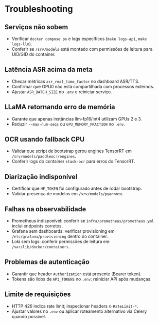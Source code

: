 # Troubleshooting

## Serviços não sobem
- Verificar `docker compose ps` e logs específicos (`make logs-api`, `make logs-llm`).
- Conferir se `/srv/models` está montado com permissões de leitura para UID/GID do container.

## Latência ASR acima da meta
- Checar métricas `asr_real_time_factor` no dashboard ASR/TTS.
- Confirmar que GPU0 não está compartilhada com processos externos.
- Ajustar `ASR_BATCH_SIZE` no `.env` e reiniciar serviço.

## LLaMA retornando erro de memória
- Garante que apenas instâncias llm-fp16/int4 utilizam GPUs 2 e 3.
- Reduzir `--max-num-seqs` ou `GPU_MEMORY_FRACTION` no `.env`.

## OCR usando fallback CPU
- Validar que script de bootstrap gerou engines TensorRT em `/srv/models/paddleocr/engines`.
- Conferir logs do container `stack-ocr` para erros do TensorRT.

## Diarização indisponível
- Certificar que `HF_TOKEN` foi configurado antes de rodar bootstrap.
- Validar presença de modelos em `/srv/models/pyannote`.

## Falhas na observabilidade
- Prometheus indisponível: conferir se `infra/prometheus/prometheus.yml` inclui endpoints corretos.
- Grafana sem dashboards: verificar provisioning em `/etc/grafana/provisioning` dentro do container.
- Loki sem logs: conferir permissões de leitura em `/var/lib/docker/containers`.

## Problemas de autenticação
- Garantir que header `Authorization` está presente (Bearer token).
- Tokens são lidos de `API_TOKENS` no `.env`; reiniciar API após mudanças.

## Limite de requisições
- HTTP 429 indica rate limit; inspecionar headers `X-RateLimit-*`.
- Ajustar valores no `.env` ou aplicar roteamento alternativo via Celery quando possível.
